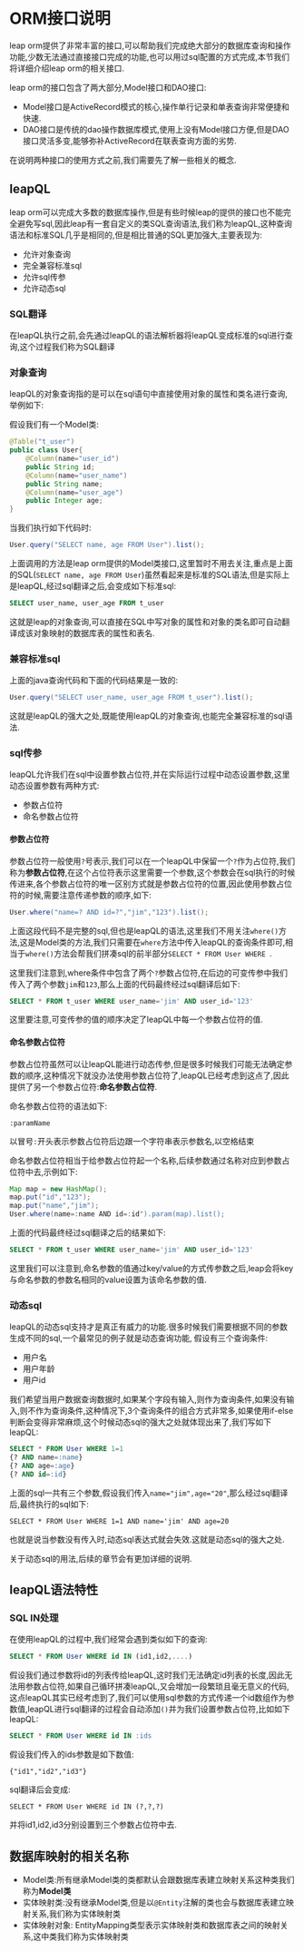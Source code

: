 # ORM接口说明

leap orm提供了非常丰富的接口,可以帮助我们完成绝大部分的数据库查询和操作功能,少数无法通过直接接口完成的功能,也可以用过sql配置的方式完成,本节我们将详细介绍leap orm的相关接口.

leap orm的接口包含了两大部分,Model接口和DAO接口:  

* Model接口是ActiveRecord模式的核心,操作单行记录和单表查询非常便捷和快速.
* DAO接口是传统的dao操作数据库模式,使用上没有Model接口方便,但是DAO接口灵活多变,能够弥补ActiveRecord在联表查询方面的劣势.

在说明两种接口的使用方式之前,我们需要先了解一些相关的概念.

## leapQL

leap orm可以完成大多数的数据库操作,但是有些时候leap的提供的接口也不能完全避免写sql,因此leap有一套自定义的类SQL查询语法,我们称为leapQL,这种查询语法和标准SQL几乎是相同的,但是相比普通的SQL更加强大,主要表现为:

* 允许对象查询
* 完全兼容标准sql
* 允许sql传参
* 允许动态sql

### SQL翻译

在leapQL执行之前,会先通过leapQL的语法解析器将leapQL变成标准的sql进行查询,这个过程我们称为SQL翻译

### 对象查询

leapQL的对象查询指的是可以在sql语句中直接使用对象的属性和类名进行查询,举例如下:

假设我们有一个Model类:

```java
@Table("t_user")
public class User{
	@Column(name="user_id")
	public String id;
	@Column(name="user_name")
	public String name;
	@Column(name="user_age")
	public Integer age;
}
```

当我们执行如下代码时:

```java
User.query("SELECT name, age FROM User").list();
```

上面调用的方法是leap orm提供的Model类接口,这里暂时不用去关注,重点是上面的SQL(`SELECT name, age FROM User`)虽然看起来是标准的SQL语法,但是实际上是leapQL,经过sql翻译之后,会变成如下标准sql:

```sql
SELECT user_name, user_age FROM t_user
```

这就是leap的对象查询,可以直接在SQL中写对象的属性和对象的类名即可自动翻译成该对象映射的数据库表的属性和表名.

### 兼容标准sql

上面的java查询代码和下面的代码结果是一致的:

```java
User.query("SELECT user_name, user_age FROM t_user").list();
```

这就是leapQL的强大之处,既能使用leapQL的对象查询,也能完全兼容标准的sql语法.

### sql传参

leapQL允许我们在sql中设置参数占位符,并在实际运行过程中动态设置参数,这里动态设置参数有两种方式:

* 参数占位符
* 命名参数占位符

#### 参数占位符

参数占位符一般使用`?`号表示,我们可以在一个leapQL中保留一个`?`作为占位符,我们称为**参数占位符**,在这个占位符表示这里需要一个参数,这个参数会在sql执行的时候传进来,各个参数占位符的唯一区别方式就是参数占位符的位置,因此使用参数占位符的时候,需要注意传递参数的顺序,如下:

```java
User.where("name=? AND id=?","jim","123").list();
```

上面这段代码不是完整的sql,但也是leapQL的语法,这里我们不用关注`where()`方法,这是Model类的方法,我们只需要在`where`方法中传入leapQL的查询条件即可,相当于`where()`方法会帮我们拼凑sql的前半部分`SELECT * FROM User WHERE `.

这里我们注意到,where条件中包含了两个`?`参数占位符,在后边的可变传参中我们传入了两个参数`jim`和`123`,那么上面的代码最终经过sql翻译后如下:

```sql
SELECT * FROM t_user WHERE user_name='jim' AND user_id='123'
```

这里要注意,可变传参的值的顺序决定了leapQL中每一个参数占位符的值.

#### 命名参数占位符

参数占位符虽然可以让leapQL能进行动态传参,但是很多时候我们可能无法确定参数的顺序,这种情况下就没办法使用参数占位符了,leapQL已经考虑到这点了,因此提供了另一个参数占位符:**命名参数占位符**.

命名参数占位符的语法如下:

```
:paramName
```

以冒号`:`开头表示参数占位符后边跟一个字符串表示参数名,以空格结束

命名参数占位符相当于给参数占位符起一个名称,后续参数通过名称对应到参数占位符中去,示例如下:

```java
Map map = new HashMap();
map.put("id","123");
map.put("name","jim");
User.where(name=:name AND id=:id").param(map).list();
```

上面的代码最终经过sql翻译之后的结果如下:

```sql
SELECT * FROM t_user WHERE user_name='jim' AND user_id='123'
```

这里我们可以注意到,命名参数的值通过key/value的方式传参数之后,leap会将key与命名参数的参数名相同的value设置为该命名参数的值.


### 动态sql

leapQL的动态sql支持才是真正有威力的功能.很多时候我们需要根据不同的参数生成不同的sql,一个最常见的例子就是动态查询功能,
假设有三个查询条件:

* 用户名
* 用户年龄
* 用户id

我们希望当用户数据查询数据时,如果某个字段有输入,则作为查询条件,如果没有输入,则不作为查询条件,这种情况下,3个查询条件的组合方式非常多,如果使用if-else判断会变得非常麻烦,这个时候动态sql的强大之处就体现出来了,我们写如下leapQL:

```sql
SELECT * FROM User WHERE 1=1
{? AND name=:name}
{? AND age=:age}
{? AND id=:id}
```

上面的sql一共有三个参数,假设我们传入`name="jim",age="20"`,那么经过sql翻译后,最终执行的sql如下:

```
SELECT * FROM User WHERE 1=1 AND name='jim' AND age=20
```

也就是说当参数没有传入时,动态sql表达式就会失效.这就是动态sql的强大之处.

关于动态sql的用法,后续的章节会有更加详细的说明.

## leapQL语法特性

### SQL IN处理

在使用leapQL的过程中,我们经常会遇到类似如下的查询:

```sql
SELECT * FROM User WHERE id IN (id1,id2,....)
```

假设我们通过参数将id的列表传给leapQL,这时我们无法确定id列表的长度,因此无法用参数占位符,如果自己循环拼凑leapQL,又会增加一段繁琐且毫无意义的代码,这点leapQL其实已经考虑到了,我们可以使用sql参数的方式传递一个id数组作为参数值,leapQL进行sql翻译的过程会自动添加`()`并为我们设置参数占位符,比如如下leapQL:

```sql
SELECT * FROM User WHERE id IN :ids
```

假设我们传入的ids参数是如下数值:

```
{"id1","id2","id3"}
```

sql翻译后会变成:

```
SELECT * FROM User WHERE id IN (?,?,?)
```

并将id1,id2,id3分别设置到三个参数占位符中去.

## 数据库映射的相关名称

* Model类:所有继承Model类的类都默认会跟数据库表建立映射关系这种类我们称为**Model类**
* 实体映射类:没有继承Model类,但是以`@Entity`注解的类也会与数据库表建立映射关系,我们称为实体映射类
* 实体映射对象: EntityMapping类型表示实体映射类和数据库表之间的映射关系,这中类我们称为实体映射类